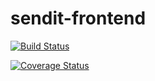 # sendit-frontend

[![Build Status](https://travis-ci.com/dorothyas/sendit-frontend.svg?branch=develop)](https://travis-ci.com/dorothyas/sendit-frontend)

[![Coverage Status](https://coveralls.io/repos/github/dorothyas/sendit-frontend/badge.svg?branch=develop)](https://coveralls.io/github/dorothyas/sendit-frontend?branch=develop)
